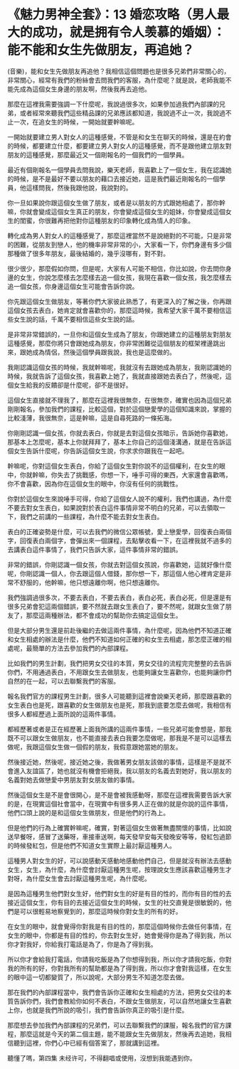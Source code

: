 # 《魅力男神全套》：13 婚恋攻略（男人最大的成功，就是拥有令人羡慕的婚姻）：能不能和女生先做朋友，再追她？

(音樂)，能和女生先做朋友再追他？我相信這個問題也是很多兄弟們非常關心的，非常關心，經常有我們的粉絲會去問我們的客服，為什麼呢？就是說，老師我能不能先成為這個女生身邊的朋友啊，然後我再去追他。

那麼在這裡我需要強調一下什麼呢，我說過很多次，如果參加過我們內部課的兄弟，或者經常來聽我們這些精品課的兄弟應該都知道，我說過不止一次，我說過不止一次，在追女生的時候，一開始就要幹嘛呢。

一開始就要建立男人對女人的這種感覺，不管是和女生在聊天的時候，還是在約會的時候，都要建立什麼，都要建立男人對女人的這種感覺，而不是跟他建立朋友對朋友的這種感覺，那麼最近又一個剛報名的一個我們的一個學員。

最近有個剛報名一個學員去問我說，樂天老師，我喜歡上了一個女生，我在認識她的時候，是不是最好不要以朋友的藉口去接近她，這是我們最近剛報名的一個學員，他這樣問我，然後我跟他說，我說對的。

你一旦如果說你跟這個女生做了朋友，或者是以朋友的方式跟她相處了，那你幹嘛，你就會變成這個女生真正的朋友，你會變成這個女生的姐妹，你會變成這個女生的閨蜜，你很難再把他對你這種朋友的印象轉化成為情人的印象。

轉化成為男人對女人的這種感覺了，那麼這裡當然不是說絕對的不可能，只是非常的困難，從朋友到戀人，他的機率非常非常的小，大家看一下，你們身邊有多少個那種做了很多年朋友，最後結婚的，幾乎沒哪有，對不對。

很少很少，那麼假如你問，但是呢，大家有人可能不相信，你比如說，你去問你身邊的女生，你說怎麼樣去怎麼樣去追一個女孩，我現在喜歡一個女孩，我怎麼樣去追一個女孩，你身邊這個女生可能會告訴你說。

你先跟這個女生做朋友，等著你們大家彼此熟悉了，有更深入的了解之後，你再跟這個女孩去表白，她肯定就會喜歡你的，那麼這時候，我希望大家千萬不要相信這些女生說的話，千萬不要相信這些女生說的話。

是非常非常錯誤的，一旦你和這個女生成為了朋友，你跟她建立的這種朋友對朋友這種感覺，那麼你將只會跟她成為朋友，你非常困難從這個朋友的框架裡邊跳出來，跟她成為情侶，然後這個學員跟我說，我也是這麼做的。

我剛認識這個女孩的時候，我就幹嘛呢，我就沒有去跟她成為朋友，我剛認識她的時候，我就告訴了這個女孩，我喜歡上她了，我就直接跟她去表白了，然後呢，這個女生給我的反饋卻是什麼呢，卻不是很好。

這個女生直接就不理我了，那麼在這裡我很無奈，在很無奈，確實也因為這個兄弟剛剛報名，參加我們的課程，比較這個，對於這個戀愛學的這個知識來說，掌握的比較淺薄，我很無奈，這是幹嘛，這是自尋死路的一條拓海。

你剛剛認識一個女孩，你就去表白，你就是去對這個女孩暗示，告訴她你喜歡她，那基本上怎麼呢，基本上你就拜拜了，基本上你自己的這個淺溝通，就是在告訴這個女生告訴什麼呢，你告訴這個女生說，你求求你跟我在一起吧。

幹嘛呢，你對這個女生表白，你給了這個女生對你說不的這個權利，在女生的眼中，你就幹嘛，你失去了挑戰感，你想一下，唾手可得的東西，大家還會喜歡嗎，你不會喜歡，因為你在這個女生的眼中，你沒有任何的挑戰性。

你對於這個女生來說唾手可得，你給了這個女人說不的權利，我們也講過，為什麼不要去對女生表白，如果說對於表白這件事情非常不明白的兄弟，可以去領取一下，我們之前講的一些課程，為什麼不能去對女生表白。

表白的正確姿勢是什麼，可以去我們的微信公眾帳號，愛上戀愛學，回復表白兩個字，回復表白兩個字，會彈出來一個課程，去點擊收看一下，在這裡我就不過多的去講表白這件事情了，我們只告訴大家，這件事情非常的錯誤。

非常的錯誤，你剛認識一個女孩，你就去對這個女孩說，你喜歡她，這就好像什麼呢，你剛認識一個人，你去跟這個人借錢，那你想一下，那這個人他心裡肯定是非常不舒服的，他幹嘛，他只想遠離你啊，他只想遠離你。

我們強調過很多次，不要去表白，不要去表白，表白必死，表白必死，但是還是有很多兄弟會犯這兩個錯誤，要不然就去跟女生表白了，要不然呢，就跟女生做了朋友了，那麼這兩種辦法，都不會成功的幫助你去搞定這個女生。

但是大部分男生還是前赴後繼的去做這兩件事情，為什麼呢，因為他們不知道正確和女生相處的辦法是什麼，他們不知道如何正確的和女生去相處，那怎麼正確的相處呢，最簡單的方法去參加我們的內部課程。

比如我們的男生計劃，我們把男女交往的本質，男女交往的流程完完整整的去告訴你們，不用通過表白，不用跟女生去做朋友，也能夠讓女生喜歡你，也能夠讓你們自然的在一起，可以去聯繫我們的客服。

報名我們官方的課程男生計劃，很多人可能聽到這裡會說樂天老師，那麼跟喜歡的女生表白也是死，跟喜歡的女生做朋友也是死，那我到底要怎麼去做呢，我相信有很多人都經歷過上面所說的這兩件事情。

都經歷著或者是正在經歷著上面我所講的這兩件事情，一些兄弟可能會想是，那我既不可以跟女生做朋友，也不能直接去表白我要怎麼做呢，那我是不是可以這樣去做呢，我跟這個女生做一個假的朋友，我假意跟她當她的朋友。

然後接近她，然後呢，接近她之後，我做著男女朋友該做的事情，這樣是不是就不會進入友誼區了，她也就沒有機會拒絕我，我以朋友的名義去對她好，我以朋友的名義對她去做戀愛中男朋友對女朋友做的事情。

然後這個女生是不是會很開心，是不是會被我感動呀，那麼在這裡我需要告訴大家的是，在現實這個社會當中，在現實中有很多男人正在做的就是你說的這件事情，他們口頭上說的是和這個女生做朋友，但是他們的行為上。

但是他們的行為上確實幹嘛呢，確實，對著這個女生做著無盡關懷的事情，比如說送早餐呀，感冒了送藥呀，車接車送啊，每天發早安每天發晚安等等，發紅包過節的時候發紅包，但是他們不知道女生實際上最討厭這種男人。

這種男人對女生的好，可以說感動天感動地感動他們自己，但是就沒有辦法去感動女生，女生，為什麼，為什麼會討厭這種男生呢，按理說女生應該喜歡這種男生才對呀，為什麼女生會去討厭這種男生呢，為什麼呢。

是因為這種男生他們對女生好，他們對女生的好是有目的性的，而你有目的性的去接近這個女生，你有目的去接近這個女生的時候，女生的社交直覺是很敏銳的，他們是可以很輕易地察覺到的，那麼這時候你對女生的所有的好。

在女生的眼中，就會覺得你對我是有目的性的，那麼這個時候你去做任何事情，在女生的眼中，你都是有目的性的，你去對女生好，她會覺得你是為了得到我，所以你才對我好，你給我打電話是為了，你是為了得到我。

所以你才會給我打電話，你請我吃飯是為了你想得到我，所以你才請我吃飯，你對我的所有的好，你對我所有的幫助都是為了得到我，所以你才會對我這樣，在女生的眼中這一切都變質了，所以說呢，大部分男生不知道怎麼去做。

那在我們的內部課程當中，我們會告訴你正確和女生相處的方法，把男女交往的本質告訴你們，我們會教給你如何不表白，不跟女生做朋友，可以自然地讓女生喜歡上你，也就是我們所說的吸引，我們會告訴你真正的吸引是什麼。

那麼想去參加我們內部課程的兄弟們，可以去聯繫我們的課服，報名我們的官方課程，那麼這就是今天的第二個主題，能不能跟女生先做朋友，然後再去追她，我相信聽到這裡，你們心中已經有個答案了，那就講到這裡。

聽懂了嗎，第四集 未经许可，不得翻唱或使用，沒想到我能遇到你。